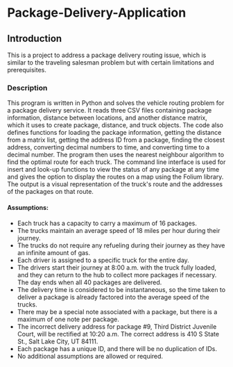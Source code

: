 # Package-Delivery-Application

## Introduction ## 
This is a project to address a package delivery routing issue, which is similar to the traveling salesman problem but with certain limitations and prerequisites.


### Description ###
This program is written in Python and solves the vehicle routing problem for a package delivery service. It reads three CSV files containing package information, distance between locations, and another distance matrix, which it uses to create package, distance, and truck objects. The code also defines functions for loading the package information, getting the distance from a matrix list, getting the address ID from a package, finding the closest address, converting decimal numbers to time,  and converting time to a decimal number. The program then uses the nearest neighbour algorithm to find the optimal route for each truck. The command line interface is used for insert and look-up functions to view the status of any package at any time and gives the option to display the routes on a map using the Folium library. The output is a visual representation of the truck's route and the addresses of the packages on that route.


#### Assumptions: ####

* Each truck has a capacity to carry a maximum of 16 packages.
* The trucks maintain an average speed of 18 miles per hour during their journey.
* The trucks do not require any refueling during their journey as they have an infinite amount of gas.
* Each driver is assigned to a specific truck for the entire day.
* The drivers start their journey at 8:00 a.m. with the truck fully loaded, and they can return to the hub to collect more packages if necessary. The day ends when all 40 packages are delivered.
* The delivery time is considered to be instantaneous, so the time taken to deliver a package is already factored into the average speed of the trucks.
* There may be a special note associated with a package, but there is a maximum of one note per package.
* The incorrect delivery address for package #9, Third District Juvenile Court, will be rectified at 10:20 a.m. The correct address is 410 S State St., Salt Lake City, UT 84111.
* Each package has a unique ID, and there will be no duplication of IDs.
* No additional assumptions are allowed or required.

